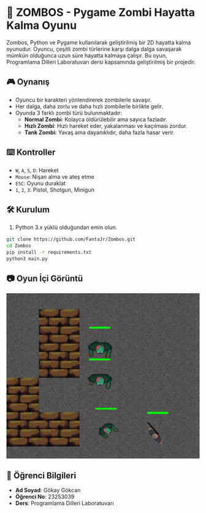 # 🧟 ZOMBOS - Pygame Zombi Hayatta Kalma Oyunu

Zombos, Python ve Pygame kullanılarak geliştirilmiş bir 2D hayatta kalma oyunudur. Oyuncu, çeşitli zombi türlerine karşı dalga dalga savaşarak mümkün olduğunca uzun süre hayatta kalmaya çalışır. Bu oyun, Programlama Dilleri Laboratuvarı dersi kapsamında geliştirilmiş bir projedir.

## 🎮 Oynanış

- Oyuncu bir karakteri yönlendirerek zombilerle savaşır.
- Her dalga, daha zorlu ve daha hızlı zombilerle birlikte gelir.
- Oyunda 3 farklı zombi türü bulunmaktadır:
  - **Normal Zombi**: Kolayca öldürülebilir ama sayıca fazladır.
  - **Hızlı Zombi**: Hızlı hareket eder, yakalanması ve kaçılması zordur.
  - **Tank Zombi**: Yavaş ama dayanıklıdır, daha fazla hasar verir.

## ⌨️ Kontroller

- `W`, `A`, `S`, `D`: Hareket  
- `Mouse`: Nişan alma ve ateş etme  
- `ESC`: Oyunu duraklat  
- `1`, `2`, `3`: Pistol, Shotgun, Minigun  

## 🛠️ Kurulum

1. Python 3.x yüklü olduğundan emin olun.  

```bash
git clone https://github.com/FantaJr/Zombos.git 
cd Zombos
pip install -r requirements.txt
python3 main.py
```
## 📷 Oyun İçi Görüntü

![Oyun ekran görüntüsü](zombos/screenshots/zombos.png)

## 👤 Öğrenci Bilgileri

- **Ad Soyad**: Gökay Gökcan  
- **Öğrenci No**: 23253039  
- **Ders**: Programlama Dilleri Laboratuvarı  
